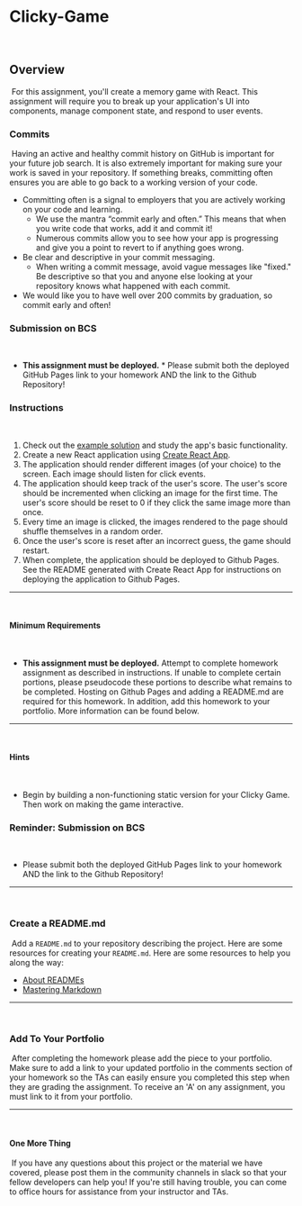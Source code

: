 # Clicky-Game
​
## Overview
​
For this assignment, you'll create a memory game with React. This assignment will require you to break up your application's UI into components, manage component state, and respond to user events.
​
### Commits
​
Having an active and healthy commit history on GitHub is important for your future job search. It is also extremely important for making sure your work is saved in your repository. If something breaks, committing often ensures you are able to go back to a working version of your code.
​
* Committing often is a signal to employers that you are actively working on your code and learning.
​
  * We use the mantra “commit early and often.”  This means that when you write code that works, add it and commit it!
​
  * Numerous commits allow you to see how your app is progressing and give you a point to revert to if anything goes wrong.
​
* Be clear and descriptive in your commit messaging.
​
  * When writing a commit message, avoid vague messages like "fixed." Be descriptive so that you and anyone else looking at your repository knows what happened with each commit.
​
* We would like you to have well over 200 commits by graduation, so commit early and often!
​
### Submission on BCS
​
* **This assignment must be deployed.** * Please submit both the deployed GitHub Pages link to your homework AND the link to the Github Repository!
​
### Instructions
​
1. Check out the [example solution](https://clicky-game.netlify.com/) and study the app's basic functionality.
​
2. Create a new React application using [Create React App](https://github.com/facebookincubator/create-react-app).
​
3. The application should render different images (of your choice) to the screen. Each image should listen for click events.
​
4. The application should keep track of the user's score. The user's score should be incremented when clicking an image for the first time. The user's score should be reset to 0 if they click the same image more than once.
​
5. Every time an image is clicked, the images rendered to the page should shuffle themselves in a random order.
​
6. Once the user's score is reset after an incorrect guess, the game should restart.
​
7. When complete, the application should be deployed to Github Pages. See the README generated with Create React App for instructions on deploying the application to Github Pages.
​
- - -
​
#### Minimum Requirements
​
* **This assignment must be deployed.** Attempt to complete homework assignment as described in instructions. If unable to complete certain portions, please pseudocode these portions to describe what remains to be completed. Hosting on Github Pages and adding a README.md are required for this homework. In addition, add this homework to your portfolio. More information can be found below.
​
- - -
​
#### Hints
​
* Begin by building a non-functioning static version for your Clicky Game. Then work on making the game interactive.
​
### Reminder: Submission on BCS
​
* Please submit both the deployed GitHub Pages link to your homework AND the link to the Github Repository!
​
- - -
​
### Create a README.md
​
Add a `README.md` to your repository describing the project. Here are some resources for creating your `README.md`. Here are some resources to help you along the way:
​
* [About READMEs](https://help.github.com/articles/about-readmes/)
​
* [Mastering Markdown](https://guides.github.com/features/mastering-markdown/)
​
- - -
​
### Add To Your Portfolio
​
After completing the homework please add the piece to your portfolio. Make sure to add a link to your updated portfolio in the comments section of your homework so the TAs can easily ensure you completed this step when they are grading the assignment. To receive an 'A' on any assignment, you must link to it from your portfolio.
​
- - -
​
#### One More Thing
​
If you have any questions about this project or the material we have covered, please post them in the community channels in slack so that your fellow developers can help you! If you're still having trouble, you can come to office hours for assistance from your instructor and TAs.